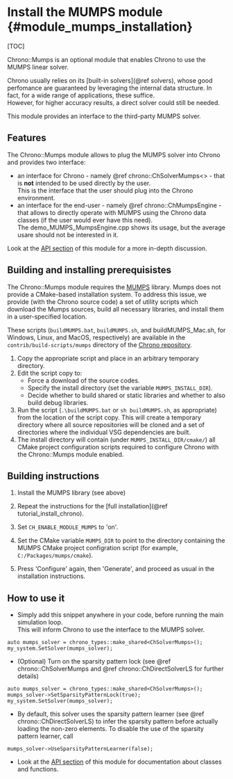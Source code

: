 Install the MUMPS module {#module_mumps_installation}
==========================

[TOC]

Chrono::Mumps is an optional module that enables Chrono to use the MUMPS linear solver.

Chrono usually relies on its [built-in solvers](@ref solvers), whose good perfomance are guaranteed by leveraging the internal data structure. 
In fact, for a wide range of applications, these suffice.<br>
However, for higher accuracy results, a direct solver could still be needed.

This module provides an interface to the third-party MUMPS solver.


## Features

The Chrono::Mumps module allows to plug the MUMPS solver into Chrono and provides two interface:
- an interface for Chrono - namely @ref chrono::ChSolverMumps<> - that is **not** intended to be used directly by the user.<br>
This is the interface that the user should plug into the Chrono environment.
- an interface for the end-user - namely @ref chrono::ChMumpsEngine - that allows to directly operate with MUMPS using the Chrono data classes (if the user would ever have this need).<br>
The demo_MUMPS_MumpsEngine.cpp shows its usage, but the average usare should not be interested in it.

Look at the [API section](group__mumps__module.html) of this module for a more in-depth discussion.

	
## Building and installing prerequisistes

The Chrono::Mumps module requires the [MUMPS](http://mumps.enseeiht.fr) library. 
Mumps does not provide a CMake-based installation system. To address this issue, we provide (with the Chrono source code) a set of utility scripts which download the Mumps sources, build all necessary libraries, and install them in a user-specified location.

These scripts (`buildMUMPS.bat`, `buildMUMPS.sh`, and buildMUMPS_Mac.sh, for Windows, Linux, and MacOS, respectively) are available in the `contrib/build-scripts/mumps` directory of the [Chrono repository](https://github.com/projectchrono/chrono/tree/main/contrib/build-scripts/mumps). 

1. Copy the appropriate script and place in an arbitrary temporary directory.
2. Edit the script copy to:
   - Force a download of the source codes.
   - Specify the install directory (set the variable `MUMPS_INSTALL_DIR`).
   - Decide whether to build shared or static libraries and whether to also build debug libraries.
3. Run the script (`.\buildMUMPS.bat` or `sh buildMUMPS.sh`, as appropriate) from the location of the script copy. This will create a temporary directory where all source repositories will be cloned and a set of directories where the individual VSG dependencies are built.
4. The install directory will contain (under `MUMPS_INSTALL_DIR/cmake/`) all CMake project configuration scripts required to configure Chrono with the Chrono::Mumps module enabled.

## Building instructions

1. Install the MUMPS library (see above)

2. Repeat the instructions for the [full installation](@ref tutorial_install_chrono).

3. Set `CH_ENABLE_MODULE_MUMPS` to 'on'.

4. Set the CMake variable `MUMPS_DIR` to point to the directory containing the MUMPS CMake project configration script
   (for example, `C:/Packages/mumps/cmake`).

5. Press 'Configure' again, then 'Generate', and proceed as usual in the installation instructions.



## How to use it

- Simply add this snippet anywhere in your code, before running the main simulation loop.<br>
This will inform Chrono to use the interface to the MUMPS solver.
~~~{.cpp}
auto mumps_solver = chrono_types::make_shared<ChSolverMumps>();
my_system.SetSolver(mumps_solver);
~~~


- (Optional) Turn on the sparsity pattern lock (see @ref chrono::ChSolverMumps and @ref chrono::ChDirectSolverLS for further details)
~~~{.cpp}
auto mumps_solver = chrono_types::make_shared<ChSolverMumps>();
mumps_solver->SetSparsityPatternLock(true);
my_system.SetSolver(mumps_solver);
~~~


- By default, this solver uses the sparsity pattern learner (see @ref chrono::ChDirectSolverLS) to infer the sparsity pattern before actually loading the non-zero elements.  To disable the use of the sparsity pattern learner, call 
~~~{.cpp}
mumps_solver->UseSparsityPatternLearner(false);
~~~


- Look at the [API section](group__mumps__module.html) of this module for documentation about classes and functions.
